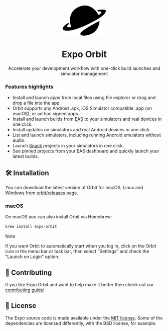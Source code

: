 <p align="center">
  <picture >
    <source height="96" media="(prefers-color-scheme: dark)" srcset="./.github/resources/banner-dark.png">
    <img height="96" alt="Expo Orbit" src="./.github/resources/banner-light.png">
  </picture>
  <h1 align="center">Expo Orbit</h1>
</p>

<p align="center">Accelerate your development workflow with one-click build launches and simulator management</p>

### Features highlights
* Install and launch apps from local files using file explorer or drag and drop a file into the app.
* Orbit supports any Android .apk, iOS Simulator compatible .app (on macOS), or ad hoc signed apps.
* Install and launch builds from [EAS](https://expo.dev/eas) to your simulators and real devices in one click.
* Install updates on simulators and real Android devices in one click.
* List and launch simulators, including running Android emulators without audio.
* Launch [Snack](https://snack.expo.dev/) projects in your simulators in one click.
* See pinned projects from your EAS dashboard and quickly launch your latest builds.

## 🛠️ Installation

You can download the latest version of Orbit for macOS, Linux and Windows from [orbit/releases](https://github.com/expo/eas-menu-bar/releases) page.

### macOS

On macOS you can also install Orbit via Homebrew:

```sh
brew install expo-orbit
```

> [!note]
> If you want Orbit to automatically start when you log in, click on the Orbit icon in the menu bar or task bar, then select "Settings" and check the "Launch on Login" option.

## 👏 Contributing

If you like Expo Orbit and want to help make it better then check out our [contributing guide](./CONTRIBUTING.md)!

## 📄 License

The Expo source code is made available under the [MIT license](LICENSE). Some of the dependencies are licensed differently, with the BSD license, for example.
